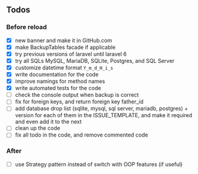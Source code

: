 ## Todos

### Before reload
- [x] new banner and make it in GitHub.com
- [x] make BackupTables facade if applicable
- [x] try previous versions of laravel until laravel 6
- [x] try all SQLs MySQL, MariaDB, SQLite, Postgres, and SQL Server
- [x] customize datetime format `Y_m_d_H_i_s`
- [x] write documentation for the code
- [x] improve namings for method names
- [x] write automated tests for the code
- [ ] check the console output when backup is correct
- [ ] fix for foreign keys, and return foreign key father_id 
- [ ] add database drop list (sqlite, mysql, sql server, mariadb, postgres) + version for each of them in the ISSUE_TEMPLATE, and make it required and even add it to the next
- [ ] clean up the code
- [ ] fix all todo in the code, and remove commented code

### After
- [ ] use Strategy pattern instead of switch with OOP features (if useful)
